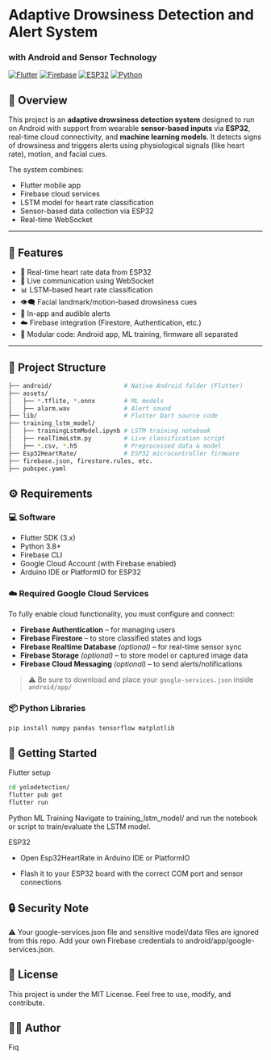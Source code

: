 # Adaptive Drowsiness Detection and Alert System  
### with Android and Sensor Technology

[![Flutter](https://img.shields.io/badge/Flutter-%2302569B.svg?style=for-the-badge&logo=flutter&logoColor=white)]()
[![Firebase](https://img.shields.io/badge/Firebase-ffca28?style=for-the-badge&logo=firebase&logoColor=black)]()
[![ESP32](https://img.shields.io/badge/ESP32-Microcontroller-blue?style=for-the-badge)]()
[![Python](https://img.shields.io/badge/Python-3.x-blue.svg?style=for-the-badge&logo=python&logoColor=white)]()

## 📱 Overview

This project is an **adaptive drowsiness detection system** designed to run on Android with support from wearable **sensor-based inputs** via **ESP32**, real-time cloud connectivity, and **machine learning models**. It detects signs of drowsiness and triggers alerts using physiological signals (like heart rate), motion, and facial cues.

The system combines:

- Flutter mobile app
- Firebase cloud services
- LSTM model for heart rate classification
- Sensor-based data collection via ESP32
- Real-time WebSocket

---

## 🧠 Features

- 🔄 Real-time heart rate data from ESP32
- 📡 Live communication using WebSocket
- 📊 LSTM-based heart rate classification
- 👁️‍🗨️ Facial landmark/motion-based drowsiness cues
- 🔔 In-app and audible alerts
- ☁️ Firebase integration (Firestore, Authentication, etc.)
- 📂 Modular code: Android app, ML training, firmware all separated

---

## 📁 Project Structure

```bash
├── android/                    # Native Android folder (Flutter)
├── assets/
│   ├── *.tflite, *.onnx        # ML models
│   ├── alarm.wav               # Alert sound
├── lib/                        # Flutter Dart source code
├── training_lstm_model/
│   ├── trainingLstmModel.ipynb # LSTM training notebook
│   ├── realTimeLstm.py         # Live classification script
│   ├── *.csv, *.h5             # Preprocessed data & model
├── Esp32HeartRate/             # ESP32 microcontroller firmware
├── firebase.json, firestore.rules, etc.
├── pubspec.yaml

```

## ⚙️ Requirements

### 💻 Software
- Flutter SDK (3.x)
- Python 3.8+
- Firebase CLI
- Google Cloud Account (with Firebase enabled)
- Arduino IDE or PlatformIO for ESP32

### ☁️ Required Google Cloud Services
To fully enable cloud functionality, you must configure and connect:
- **Firebase Authentication** – for managing users
- **Firebase Firestore** – to store classified states and logs
- **Firebase Realtime Database** *(optional)* – for real-time sensor sync
- **Firebase Storage** *(optional)* – to store model or captured image data
- **Firebase Cloud Messaging** *(optional)* – to send alerts/notifications

> ⚠️ Be sure to download and place your `google-services.json` inside `android/app/`

### 📦 Python Libraries
```bash
pip install numpy pandas tensorflow matplotlib
```

## 🚀 Getting Started

Flutter setup

```bash
cd yolodetection/
flutter pub get
flutter run
```

Python ML Training
Navigate to training_lstm_model/ and run the notebook or script to train/evaluate the LSTM model.

ESP32

- Open Esp32HeartRate in Arduino IDE or PlatformIO

- Flash it to your ESP32 board with the correct COM port and sensor connections

## 🔒 Security Note
⚠️ Your google-services.json file and sensitive model/data files are ignored from this repo. Add your own Firebase credentials to android/app/google-services.json.

## 📜 License
This project is under the MIT License.
Feel free to use, modify, and contribute.

## 👨‍💻 Author

Fiq
